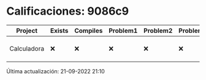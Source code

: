 # Calificaciones: 9086c9
|Project|Exists|Compiles|Problem1|Problem2|Problem3|Extra|CommitHash|CommitDate|CheckDate|Comments|DueDate|Grade|
|-|-|-|-|-|-|-|-|-|-|-|-|-|
|Calculadora|❌|❌|❌|❌|❌|❌|NA|NA|21-09-2022 21:10:39|No se encontró el archivo en PracticasCompuI/Calculadora/Calculadora.cpp|28-09-2022 21:00:00|5|

Última actualización: 21-09-2022 21:10